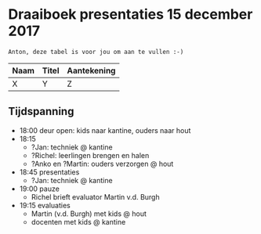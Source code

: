 # Draaiboek presentaties 15 december 2017

```
Anton, deze tabel is voor jou om aan te vullen :-)
```

Naam|Titel|Aantekening
---|---|---
X|Y|Z


## Tijdspanning

 * 18:00 deur open: kids naar kantine, ouders naar hout
 * 18:15
    * ?Jan: techniek @ kantine
    * ?Richel: leerlingen brengen en halen
    * ?Anko en ?Martin: ouders verzorgen @ hout
 * 18:45 presentaties
    * ?Jan: techniek @ kantine
 * 19:00 pauze
    * Richel brieft evaluator Martin v.d. Burgh
 * 19:15 evaluaties
    * Martin (v.d. Burgh) met kids @ hout
    * docenten met kids @ kantine

